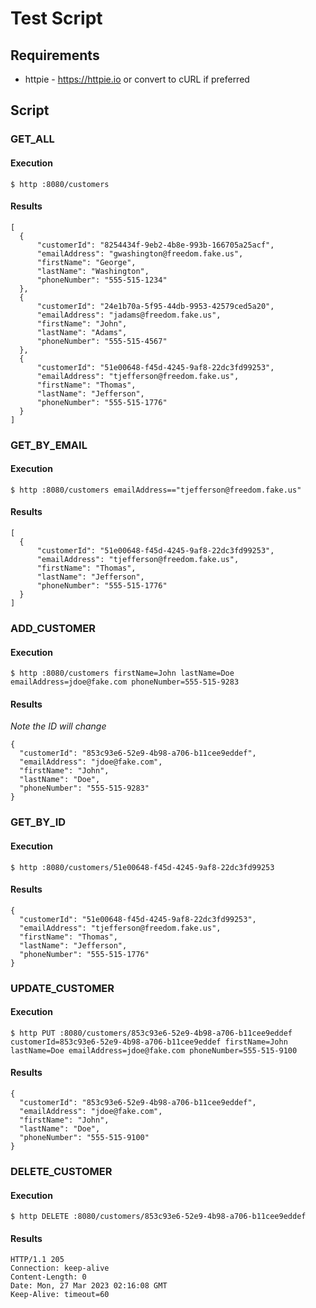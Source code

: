 # Test Script

## Requirements
* httpie - https://httpie.io or convert to cURL if preferred

## Script

### GET_ALL

#### Execution

  `$ http :8080/customers`

#### Results

  ```
  [
    {
        "customerId": "8254434f-9eb2-4b8e-993b-166705a25acf",
        "emailAddress": "gwashington@freedom.fake.us",
        "firstName": "George",
        "lastName": "Washington",
        "phoneNumber": "555-515-1234"
    },
    {
        "customerId": "24e1b70a-5f95-44db-9953-42579ced5a20",
        "emailAddress": "jadams@freedom.fake.us",
        "firstName": "John",
        "lastName": "Adams",
        "phoneNumber": "555-515-4567"
    },
    {
        "customerId": "51e00648-f45d-4245-9af8-22dc3fd99253",
        "emailAddress": "tjefferson@freedom.fake.us",
        "firstName": "Thomas",
        "lastName": "Jefferson",
        "phoneNumber": "555-515-1776"
    }
  ]
  ```
### GET_BY_EMAIL

#### Execution

  `$ http :8080/customers emailAddress=="tjefferson@freedom.fake.us"`

#### Results

  ```
  [
    {
        "customerId": "51e00648-f45d-4245-9af8-22dc3fd99253",
        "emailAddress": "tjefferson@freedom.fake.us",
        "firstName": "Thomas",
        "lastName": "Jefferson",
        "phoneNumber": "555-515-1776"
    }
  ]
  ```

### ADD_CUSTOMER

#### Execution

  `$ http :8080/customers firstName=John lastName=Doe emailAddress=jdoe@fake.com phoneNumber=555-515-9283`

#### Results

_Note the ID will change_

  ```
  {
    "customerId": "853c93e6-52e9-4b98-a706-b11cee9eddef",
    "emailAddress": "jdoe@fake.com",
    "firstName": "John",
    "lastName": "Doe",
    "phoneNumber": "555-515-9283"
  }
  ```
  
### GET_BY_ID

#### Execution

  `$ http :8080/customers/51e00648-f45d-4245-9af8-22dc3fd99253`

#### Results
  ```
  {
    "customerId": "51e00648-f45d-4245-9af8-22dc3fd99253",
    "emailAddress": "tjefferson@freedom.fake.us",
    "firstName": "Thomas",
    "lastName": "Jefferson",
    "phoneNumber": "555-515-1776"
  }
  ```

### UPDATE_CUSTOMER

#### Execution

  `$ http PUT :8080/customers/853c93e6-52e9-4b98-a706-b11cee9eddef customerId=853c93e6-52e9-4b98-a706-b11cee9eddef firstName=John lastName=Doe emailAddress=jdoe@fake.com phoneNumber=555-515-9100
  `

#### Results

  ```
  {
    "customerId": "853c93e6-52e9-4b98-a706-b11cee9eddef",
    "emailAddress": "jdoe@fake.com",
    "firstName": "John",
    "lastName": "Doe",
    "phoneNumber": "555-515-9100"
  }
  ```

### DELETE_CUSTOMER

#### Execution

  `$ http DELETE :8080/customers/853c93e6-52e9-4b98-a706-b11cee9eddef`

#### Results

  ```
  HTTP/1.1 205 
  Connection: keep-alive
  Content-Length: 0
  Date: Mon, 27 Mar 2023 02:16:08 GMT
  Keep-Alive: timeout=60
  ```
